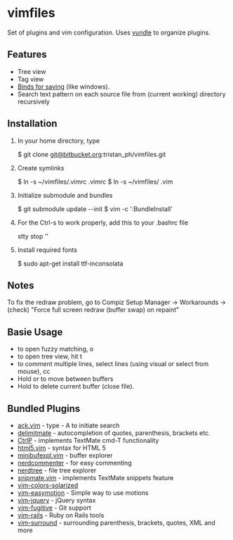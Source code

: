 vimfiles
========

Set of plugins and vim configuration. Uses [vundle](https://github.com/gmarik/vundle) to organize plugins.

Features
---------
 * Tree view
 * Tag view
 * [Binds <C-s> for saving](http://sigttou.com/vim-ctrl-s) (like windows).
 * Search text pattern on each source file from (current working) directory recursively

Installation
------------
1. In your home directory, type

    $ git clone git@bitbucket.org:tristan_ph/vimfiles.git

2. Create symlinks

   $ ln -s ~/vimfiles/.vimrc .vimrc
   $ ln -s ~/vimfiles/ .vim

3. Initialize submodule and bundles

   $ git submodule update --init
   $ vim -c ':BundleInstall'

4. For the Ctrl-s to work properly, add this to your .bashrc file

   stty stop ''

5. Install required fonts

   $ sudo apt-get install ttf-inconsolata

Notes
-----

To fix the redraw problem, go to Compiz Setup Manager -> Workarounds -> (check) "Force full screen redraw (buffer swap) on repaint"

Basie Usage
-----------
 * to open fuzzy matching, <Leader>o
 * to open tree view, hit <Leader>t
 * to comment multiple lines, select lines
   (using visual or select from mouse), <Leader>cc
 * Hold <C-h> or <C-l> to move between buffers
 * Hold <C-d> to delete current buffer (close file).

Bundled Plugins
---------------
 * [ack.vim](https://github.com/mileszs/ack.vim) - type <leader> - A to initiate search
 * [delimitmate](https://github.com/Raimondi/delimitMate.git) - autocompletion of quotes, parenthesis, brackets etc.
 * [CtrlP](https://github.com/kien/ctrlp.vim) - implements TextMate cmd-T functionality
 * [html5.vim](https://github.com/othree/html5.vim.git) - syntax for HTML 5
 * [minibufexpl.vim](https://github.com/fholgado/minibufexpl.vim.git) - buffer explorer
 * [nerdcommenter](https://github.com/scrooloose/nerdcommenter.git) - for easy commenting
 * [nerdtree](https://github.com/scrooloose/nerdtree.git) - file tree explorer
 * [snipmate.vim](https://github.com/msanders/snipmate.vim.git) - implements TextMate snippets feature
 * [vim-colors-solarized](https://github.com/altercation/vim-colors-solarized.git)
 * [vim-easymotion](https://github.com/Lokaltog/vim-easymotion.git) - Simple way to use motions
 * [vim-jquery](https://github.com/itspriddle/vim-jquery.git) - jQuery syntax
 * [vim-fugitive](https://github.com/tpope/vim-fugitive.git) - Git support
 * [vim-rails](https://github.com/tpope/vim-rails.git) - Ruby on Rails tools
 * [vim-surround](https://github.com/tpope/vim-surround.git) - surrounding parenthesis, brackets, quotes, XML and more
